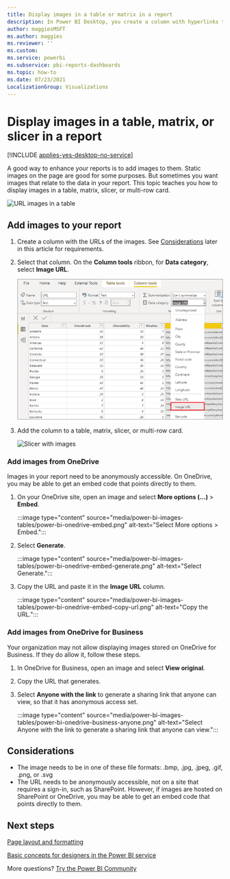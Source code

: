 ```yaml
---
title: Display images in a table or matrix in a report
description: In Power BI Desktop, you create a column with hyperlinks to images. Then in either Power BI Desktop or the Power BI service, add those hyperlinks to a report table, matrix, slicer, or multi-row card to display the image.
author: maggiesMSFT
ms.author: maggies
ms.reviewer: ''
ms.custom:
ms.service: powerbi
ms.subservice: pbi-reports-dashboards
ms.topic: how-to
ms.date: 07/23/2021
LocalizationGroup: Visualizations
---
```

# Display images in a table, matrix, or slicer in a report

[!INCLUDE [applies-yes-desktop-no-service](../includes/applies-yes-desktop-no-service.md)]

A good way to enhance your reports is to add images to them. Static images on the page are good for some purposes. But sometimes you want images that relate to the data in your report. This topic teaches you how to display images in a table, matrix, slicer, or multi-row card. 

![URL images in a table](media/power-bi-images-tables/power-bi-url-images-table.png)

## Add images to your report

1. Create a column with the URLs of the images. See [Considerations](#considerations) later in this article for requirements.

1. Select that column. On the **Column tools** ribbon, for **Data category**, select **Image URL**.

    ![Set Data category to Image URL](media/power-bi-images-tables/power-bi-set-url-image.png)

1. Add the column to a table, matrix, slicer, or multi-row card.

    ![Slicer with images](media/power-bi-images-tables/power-bi-url-images-slicer.png)

### Add images from OneDrive

Images in your report need to be anonymously accessible. On OneDrive, you may be able to get an embed code that points directly to them.

1. On your OneDrive site, open an image and select **More options (...)** > **Embed**.

    :::image type="content" source="media/power-bi-images-tables/power-bi-onedrive-embed.png" alt-text="Select More options > Embed.":::
1. Select **Generate**.

    :::image type="content" source="media/power-bi-images-tables/power-bi-onedrive-embed-generate.png" alt-text="Select Generate.":::
1. Copy the URL and paste it in the **Image URL** column.

    :::image type="content" source="media/power-bi-images-tables/power-bi-onedrive-embed-copy-url.png" alt-text="Copy the URL.":::

### Add images from OneDrive for Business

Your organization may not allow displaying images stored on OneDrive for Business. If they do allow it, follow these steps.

1. In OneDrive for Business, open an image and select **View original**.
1. Copy the URL that generates.
1. Select **Anyone with the link** to generate a sharing link that anyone can view, so that it has anonymous access set.

    :::image type="content" source="media/power-bi-images-tables/power-bi-onedrive-business-anyone.png" alt-text="Select Anyone with the link to generate a sharing link that anyone can view.":::

## Considerations

- The image needs to be in one of these file formats: .bmp, .jpg, .jpeg, .gif, .png, or  .svg
- The URL needs to be anonymously accessible, not on a site that requires a sign-in, such as SharePoint. However, if images are hosted on SharePoint or OneDrive, you may be able to get an embed code that points directly to them. 


## Next steps

[Page layout and formatting](/training/modules/visuals-in-power-bi/12-formatting)

[Basic concepts for designers in the Power BI service](../fundamentals/service-basic-concepts.md)

More questions? [Try the Power BI Community](https://community.powerbi.com/)
